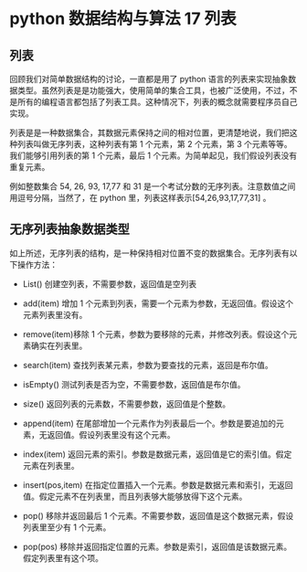 # python 数据结构与算法 17 列表

## 列表

回顾我们对简单数据结构的讨论，一直都是用了 python 语言的列表来实现抽象数据类型。虽然列表是是功能强大，使用简单的集合工具，也被广泛使用，不过，不是所有的编程语言都包括了列表工具。这种情况下，列表的概念就需要程序员自己实现。

列表是是一种数据集合，其数据元素保持之间的相对位置，更清楚地说，我们把这种列表叫做无序列表，这种列表有第 1 个元素，第 2 个元素，第 3 个元素等等。我们能够引用列表的第 1 个元素，最后 1 个元素。为简单起见，我们假设列表没有重复元素。

例如整数集合 54, 26, 93, 17,77 和 31 是一个考试分数的无序列表。注意数值之间用逗号分隔，当然了，在 python 里，列表这样表示[54,26,93,17,77,31] 。

## 无序列表抽象数据类型

如上所述，无序列表的结构，是一种保持相对位置不变的数据集合。无序列表有以下操作方法：

*   List() 创建空列表，不需要参数，返回值是空列表

*   add(item) 增加 1 个元素到列表，需要一个元素为参数，无返回值。假设这个元素列表里没有。

*   remove(item)移除 1 个元素，参数为要移除的元素，并修改列表。假设这个元素确实在列表里。

*   search(item) 查找列表某元素，参数为要查找的元素，返回是布尔值。

*   isEmpty() 测试列表是否为空，不需要参数，返回值是布尔值。

*   size() 返回列表的元素数，不需要参数，返回值是个整数。

*   append(item) 在尾部增加一个元素作为列表最后一个。参数是要追加的元素，无返回值。假设列表里没有这个元素。 

*   index(item) 返回元素的索引。参数是数据元素，返回值是它的索引值。假定元素在列表里。

*   insert(pos,item) 在指定位置插入一个元素。参数是数据元素和索引，无返回值。假定元素不在列表里，而且列表够大能够放得下这个元素。

*   pop() 移除并返回最后 1 个元素。不需要参数，返回值是这个数据元素，假设列表里至少有 1 个元素。

*   pop(pos) 移除并返回指定位置的元素。参数是索引，返回值是该数据元素。假定列表里有这个项。